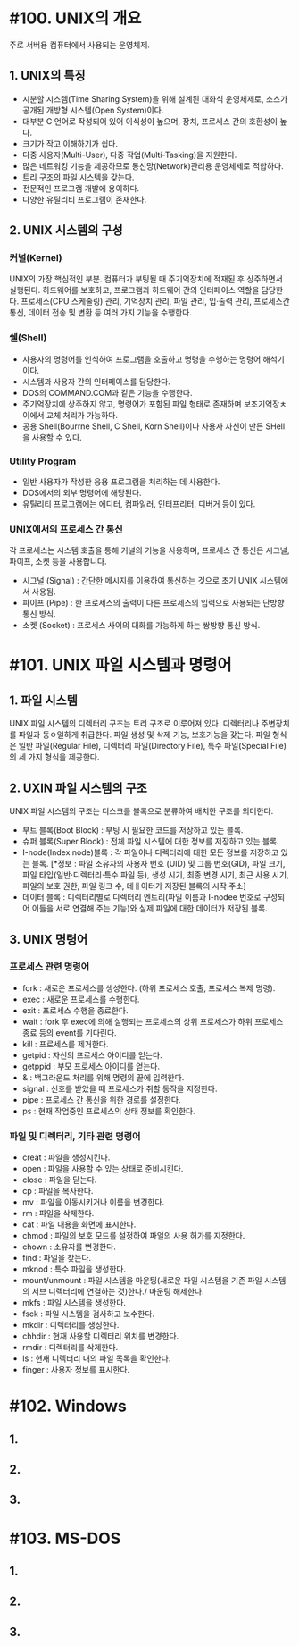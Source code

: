 # #100. UNIX의 개요
주로 서버용 컴퓨터에서 사용되는 운영체제.

## 1. UNIX의 특징
- 시분할 시스템(Time Sharing System)을 위해 설계된 대화식 운영체제로, 소스가 공개된 개방형 시스템(Open System)이다.
- 대부분 C 언어로 작성되어 있어 이식성이 높으며, 장치, 프로세스 간의 호환성이 높다.
- 크기가 작고 이해하기가 쉽다.
- 다중 사용자(Multi-User), 다중 작업(Multi-Tasking)을 지원한다.
- 많은 네트워킹 기능을 제공하므로 통신망(Network)관리용 운영체제로 적합하다.
- 트리 구조의 파일 시스템을 갖는다.
- 전문적인 프로그램 개발에 용이하다.
- 다양한 유틸리티 프로그램이 존재한다.

## 2. UNIX 시스템의 구성
### 커널(Kernel)
UNIX의 가장 핵심적인 부분.
컴퓨터가 부팅될 때 주기억장치에 적재된 후 상주하면서 실행된다.
하드웨어를 보호하고, 프로그램과 하드웨어 간의 인터페이스 역할을 담당한다.
프로세스(CPU 스케줄링) 관리, 기억장치 관리, 파일 관리, 입·출력 관리, 프로세스간 통신, 데이터 전송 및 변환 등 여러 가지 기능을 수행한다.
### 쉘(Shell)
- 사용자의 명령어를 인식하여 프로그램을 호출하고 명령을 수행하는 명령어 해석기이다.
- 시스템과 사용자 간의 인터페이스를 담당한다.
- DOS의 COMMAND.COM과 같은 기능을 수행한다.
- 주기억장치에 상주하지 않고, 명령어가 포함된 파일 형태로 존재하며 보조기억장ㅊ이에서 교체 처리가 가능하다.
- 공용 Shell(Bourrne Shell, C Shell, Korn Shell)이나 사용자 자신이 만든 SHell을 사용할 수 있다.
### Utility Program
- 일반 사용자가 작성한 응용 프로그램을 처리하는 데 사용한다.
- DOS에서의 외부 명령어에 해당된다.
- 유틸리티 프로그램에는 에디터, 컴파일러, 인터프리터, 디버거 등이 있다.

### UNIX에서의 프로세스 간 통신
각 프로세스는 시스템 호출을 통해 커널의 기능을 사용하며, 프로세스 간 통신은 시그널, 파이프, 소켓 등을 사용합니다.
- 시그널 (Signal) : 간단한 메시지를 이용하여 통신하는 것으로 초기 UNIX 시스템에서 사용됨.
- 파이프 (Pipe) : 한 프로세스의 출력이 다른 프로세스의 입력으로 사용되는 단방향 통신 방식.
- 소켓 (Socket) : 프로세스 사이의 대화를 가능하게 하는 쌍방향 통신 방식.


# #101. UNIX 파일 시스템과 명령어
## 1. 파일 시스템
UNIX 파일 시스템의 디렉터리 구조는 트리 구조로 이루어져 있다.
디렉터리나 주변장치를 파일과 동ㅇ일하게 취급한다.
파일 생성 및 삭제 기능, 보호기능을 갖는다.
파일 형식은 일반 파일(Regular File), 디렉터리 파일(Directory File), 특수 파일(Special File)의 세 가지 형식을 제공한다.

## 2. UXIN 파일 시스템의 구조
UNIX 파일 시스템의 구조는 디스크를 블록으로 분류하여 배치한 구조를 의미한다.
- 부트 블록(Boot Block) : 부팅 시 필요한 코드를 저장하고 있는 블록.
- 슈퍼 블록(Super Block) : 전체 파일 시스템에 대한 정보를 저장하고 있는 블록.
- I-node(Index node)블록 : 각 파일이나 디렉터리에 대한 모든 정보를 저장하고 있는 블록. [*정보 : 파일 소유자의 사용자 번호 (UID) 및 그룹 번호(GID), 파일 크기, 파일 타입(일반·디렉터리·특수 파일 등), 생성 시기, 최종 변경 시기, 최근 사용 시기, 파일의 보호 권한, 파일 링크 수, 데ㅐ이터가 저장된 블록의 시작 주소]
- 데이터 블록 : 디렉터리별로 디렉터리 엔트리(파일 이름과 I-nodee 번호로 구성되어 이들을 서로 연결해 주는 기능)와 실제 파일에 대한 데이터가 저장된 블록.

## 3. UNIX 명령어
### 프로세스 관련 명령어
- fork : 새로운 프로세스를 생성한다. (하위 프로세스 호출, 프로세스 복제 명령).
- exec : 새로운 프로세스를 수행한다.
- exit : 프로세스 수행을 종료한다.
- wait : fork 후 exec에 의해 실행되는 프로세스의 상위 프로세스가 하위 프로세스 종료 등의 event를 기다린다.
- kill : 프로세스를 제거한다.
- getpid : 자신의 프로세스 아이디를 얻는다.
- getppid : 부모 프로세스 아이디를 얻는다.
- & : 백그라운드 처리를 위해 명령의 끝에 입력한다.
- signal : 신호를 받았을 때 프로세스가 취할 동작을 지정한다.
- pipe : 프로세스 간 통신을 위한 경로를 설정한다.
- ps : 현재 작업중인 프로세스의 상태 정보를 확인한다.

### 파일 및 디렉터리, 기타 관련 명령어
- creat : 파일을 생성시킨다.
- open : 파일을 사용할 수 있는 상태로 준비시킨다.
- close : 파일을 닫는다.
- cp : 파일을 복사한다.
- mv : 파일을 이동시키거나 이름을 변경한다.
- rm : 파일을 삭제한다.
- cat : 파일 내용을 화면에 표시한다.
- chmod : 파일의 보호 모드를 설정하여 파일의 사용 허가를 지정한다.
- chown : 소유자를 변경한다.
- find : 파일을 찾는다.
- mknod : 특수 파일을 생성한다.
- mount/unmount : 파일 시스템을 마운팅(새로운 파일 시스템을 기존 파일 시스템의 서브 디렉터리에 연결하는 것)한다./ 마운팅 해제한다.
- mkfs : 파일 시스템을 생성한다.
- fsck : 파일 시스템을 검사하고 보수한다.
- mkdir : 디렉터리를 생성한다.
- chhdir : 현재 사용할 디렉터리 위치를 변경한다.
- rmdir : 디렉터리를 삭제한다.
- ls : 현재 디렉터리 내의 파일 목록을 확인한다.
- finger : 사용자 정보를 표시한다.

# #102. Windows
## 1.
## 2.
## 3.


# #103. MS-DOS
## 1.
## 2.
## 3.
